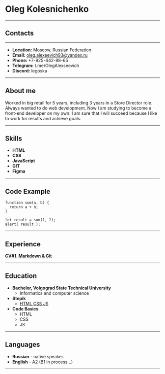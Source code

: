 # Oleg Kolesnichenko
---
## Contacts
---
* **Location:** Moscow, Russian Federation
* **Email:** oleg.alexeevich93@yandex.ru
* **Phone:** +7-925-442-88-65
* **Telegram:** t.me/OlegAlexseevich
* **Discord:** legoska 

---
## About me
Worked in big retail for 5 years, including 3 years in a Store Director role. Always wanted to do web development. Now I am studying to become a front-end developer on my own. I am sure that I will succeed because I like to work for results and achieve goals.

---
## Skills
* **HTML**
* **CSS**
* **JavaScript**
* **GIT**
* **Figma**

---
## Code Example
``` 
function sum(a, b) {
  return a + b;
}

let result = sum(1, 2);
alert( result );
```
---

## Experience
**[CV#1. Markdown & Git](https://legoska.github.io/rsschool-cv/cv)**

---

## Education
* **Bachelor, Volgograd State Technical University**
    * Informatics and computer science
* **Stepik** 
    *   [HTML CSS JS](https://stepik.org/cert/2097279)
* **Code Basics**
    * HTML
    * CSS
    * JS

---

## Languages
* **Russian** - native speaker.
* **English** - A2 (B1 in process…)

---